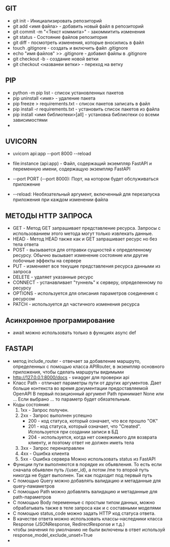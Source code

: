 GIT
-
- git init - Инициализировать репозиторий
- git add <имя файла> - добавить новый файл в репозиторий
- git commit -m "<Текст коммита>" - закоммитить изменения
- git status - Состояние файлов репозитория
- git diff - посмотреть изменения, которые вносились в файл
- touch .gitignore - создать и включить файл .gitignore 
- echo "имя файлов" >> .gitignore - добавил файлы в .gitignore
- git checkout -b <newbranch> - создание новой ветки
- git checkout <названеи ветки> - переход на ветку

PIP
-
- python -m pip list - список установленных пакетов
- pip uninstall <имя> - удаление пакета
- pip freeze > requirements.txt - список пакетов записать в файл
- pip install -r requirements.txt - установить список пакетов из файла
- pip install <имя библиотеки>[all] - установка библиотеки со всеми зависимостями
- 

UVICORN
-
- uvicorn api:app --port 8000 --reload

- file:instance (api:app) - Файл, содержащий экземпляр FastAPI
и переменную имени, содержащую экземпляр FastAPI

- --port PORT (--port 8000): Порт, на котором будет обслуживаться 
приложение

- --reload: Необязательный аргумент, включенный для перезапуска
приложения при каждом изменении файла

МЕТОДЫ HTTP ЗАПРОСА
-
- GET - Метод GET запрашивает представление ресурса. 
Запросы с использованием этого метода могут только извлекать данные.
- HEAD - Метод HEAD также как и GET запрашивает ресурс но без тела
ответа
- POST - вызывается для отправки сущностей к определенному ресурсу. 
Обычно вызывает изменение состояние или другие побочные
эффекты на сервере
- PUT - изменияет все текущие представления ресурса данными
из запроса
- DELETE - удаляет указанные ресурс
- CONNECT - устанавливает "туннель" к серверу, 
определенному по ресурсу
- OPTIONS - используется для описания параметров соединения
с ресурсом
- PATCH - используется дл частичного изменения ресурса

Асинхронное програмирование
- 
- await можно использовать только в функциях async def

FASTAPI
-
- метод include_router - отвечает за добавление маршруто, 
определенных с помощью класса APIRouter, в экземпляр основного
приложения, чтобы сделать маршруты видимыми 
- http://127.0.0.1:8000/docs - swagger для проверки api
- Класс Path - отличает параметры пути от других аргументов. 
Дает больше контекста во время документации предоставляемой OpenAPI
В первый позиционный аргумент Path принимает None или ... Если выбрано ... 
то параметр будет обязательным.
- Коды состояния:
  1) 1xx - Запрос получен.
  2) 2xx - Запрос выполнен успешно
     - 200 - код статуса, который означает, что все прошло "OK"
     - 201 - код статуса, который означает, что "Created". Используется при создании записи в БД
     - 204 - используется, когда нет сожержимого для возврата клиенту, и поэтому ответ не должен иметь тела
  3) 3xx - Запрос перенаправлен
  4) 4xx - Ошибка клиента
  5) 5xx - Ошибка сервера
  Можно использовать status из FastAPI
- Функции пути выполняются в порядке их обьявления. 
То есть если сначала обьявлен путь /{user_id},
а потом /me то второй путь никогда не будет выполнен.
Так как подходит под первый путь
- С помощью Query можно добавлять валидацию и метаданные для query-памаметров
- С помощью Path можно добавлять валидацию и метаданные для path-параметров
- С помощью Body переменные с простым типом данных, можно обрабатывать также в теле запроса как и с составными моделями
- С помощью status_code можно задать HTTP код статуса ответа.
- В качестве ответа можно использовать классы-наследники класса Response (JSONResponse, RedirectResponse и т.д.)
- чтобы значения по умолчанию не были включены в ответ используй response_model_exclude_unset=True
- 